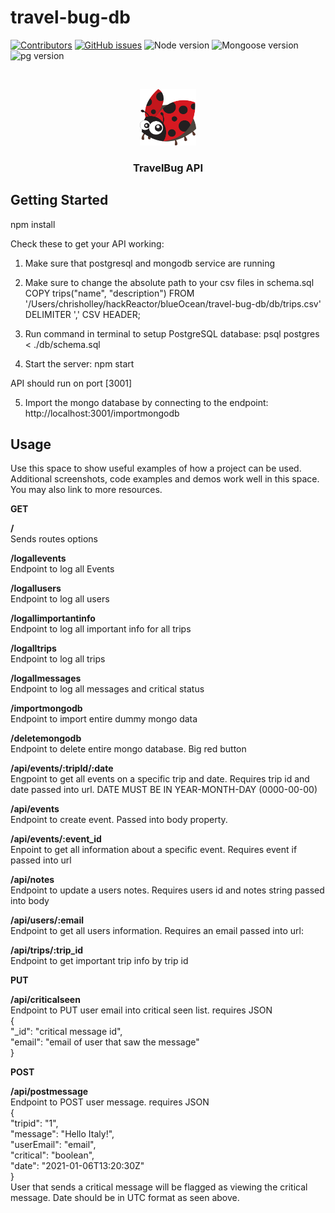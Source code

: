 # travel-bug-db

<!-- PROJECT SHIELDS -->
<!--
*** I'm using markdown "reference style" links for readability.
*** Reference links are enclosed in brackets [ ] instead of parentheses ( ).
*** See the bottom of this document for the declaration of the reference variables
*** for contributors-url, forks-url, etc. This is an optional, concise syntax you may use.
*** https://www.markdownguide.org/basic-syntax/#reference-style-links
-->

[![Contributors](https://img.shields.io/github/contributors/Safe-Sojourns/travel-bug-db)](https://github.com/Safe-Sojourns/travel-bug-db/contributors)
[![GitHub issues](https://img.shields.io/github/issues/Safe-Sojourns/travel-bug-db)](https://github.com/Safe-Sojourns/travel-bug-db/issues)
![Node version](https://img.shields.io/badge/node-v14.16.0-blue)
![Mongoose version][mongoose-shield]
![pg version](https://img.shields.io/badge/pg-v8.5.1-blue)
<!-- [![Forks][forks-shield]][forks-url]
[![Stargazers][stars-shield]][stars-url]
-->



<!-- PROJECT LOGO -->
<br />
<p align="center">
  <a href="https://github.com/Safe-Sojourns/travel-bug-db">
    <img src="images/ladybug.png" alt="Logo" width="90" height="90">
  </a>

  <h3 align="center">TravelBug API</h3>
</p>


<!-- GETTING STARTED -->
## Getting Started

npm install

Check these to get your API working:

1. Make sure that postgresql and mongodb service are running

2. Make sure to change the absolute path to your csv files in schema.sql
COPY trips("name", "description")
FROM '/Users/chrisholley/hackReactor/blueOcean/travel-bug-db/db/trips.csv'
DELIMITER ','
CSV HEADER;

3. Run command in terminal to setup PostgreSQL database: psql postgres < ./db/schema.sql

4. Start the server: npm start

API should run on port [3001]

5. Import the mongo database by connecting to the endpoint: http://localhost:3001/importmongodb

<!-- USAGE EXAMPLES -->
## Usage

Use this space to show useful examples of how a project can be used. Additional screenshots, code examples and demos work well in this space. You may also link to more resources.

**GET**

**/**  <br />
Sends routes options

**/logallevents** <br />
Endpoint to log all Events

**/logallusers** <br />
Endpoint to log all users

**/logallimportantinfo** <br />
Endpoint to log all important info for all trips

**/logalltrips** <br />
Endpoint to log all trips

**/logallmessages** <br />
Endpoint to log all messages and critical status

**/importmongodb** <br />
Endpoint to import entire dummy mongo data

**/deletemongodb** <br />
Endpoint to delete entire mongo database. Big red button

**/api/events/:tripId/:date** <br />
Engpoint to get all events on a specific trip and date. Requires trip id and date passed into url. DATE MUST BE IN YEAR-MONTH-DAY (0000-00-00)

**/api/events** <br />
Endpoint to create event. Passed into body property.

**/api/events/:event_id** <br />
Enpoint to get all information about a specific event. Requires event if passed into url

**/api/notes** <br />
Endpoint to update a users notes. Requires users id and notes string passed into body

**/api/users/:email** <br />
Endpoint to get all users information. Requires an email passed into url:

**/api/trips/:trip_id** <br />
Endpoint to get important trip info by trip id

**PUT**

**/api/criticalseen** <br />
Endpoint to PUT user email into critical seen list. requires JSON <br />
{ <br />
  "_id": "critical message id", <br />
  "email": "email of user that saw the message" <br />
} <br />

**POST**

**/api/postmessage** <br />
Endpoint to POST user message. requires JSON <br />
{ <br />
  "tripid": "1", <br />
  "message": "Hello Italy!", <br />
  "userEmail": "email", <br />
  "critical": "boolean", <br />
  "date": "2021-01-06T13:20:30Z" <br />
} <br />
User that sends a critical message will be flagged as viewing the critical message. Date should be in UTC format as seen above.



<!-- MARKDOWN LINKS & IMAGES -->
<!-- https://www.markdownguide.org/basic-syntax/#reference-style-links -->
[contributors-shield]: https://img.shields.io/badge/Contributors-2-blue
[contributors-url]: https://github.com/Safe-Sojourns/travel-bug-db/contributors
[forks-shield]: https://img.shields.io/github/forks/othneildrew/Best-README-Template.svg?style=for-the-badge
[forks-url]: https://github.com/Safe-Sojourns/travel-bug-db/members
[stars-shield]: https://img.shields.io/github/stars/othneildrew/Best-README-Template.svg?style=for-the-badge
[stars-url]: https://github.com/Safe-Sojourns/travel-bug-db/stargazers
[mongoose-shield]: https://img.shields.io/badge/mongoose-v5.12.3-blue
[issues-shield]: https://img.shields.io/github/issues/Safe-Sojourns/travel-bug-db
[issues-url]: https://github.com/Safe-Sojourns/travel-bug-db/issues
